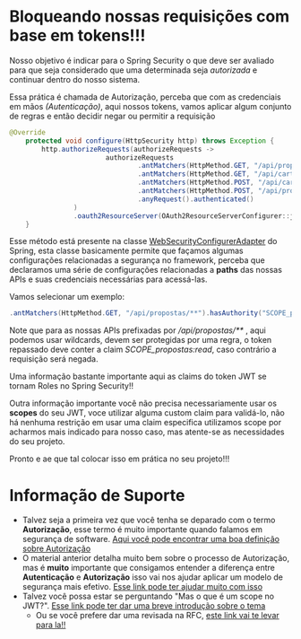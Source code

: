 # Bloqueando nossas requisições com base em tokens!!!

Nosso objetivo é indicar para o Spring Security o que deve ser avaliado para
que seja considerado que uma determinada seja _autorizada_ e continuar dentro
do nosso sistema.

Essa prática é chamada de Autorização, perceba que com as credenciais em mãos _(Autenticação)_, aqui
nossos tokens, vamos aplicar algum conjunto de regras e então decidir negar ou permitir 
a requisição


```java
@Override
    protected void configure(HttpSecurity http) throws Exception {
        http.authorizeRequests(authorizeRequests ->
                        authorizeRequests
                                .antMatchers(HttpMethod.GET, "/api/propostas/**").hasAuthority("SCOPE_propostas:read")
                                .antMatchers(HttpMethod.GET, "/api/cartoes/**").hasAuthority("SCOPE_cartoes:read")
                                .antMatchers(HttpMethod.POST, "/api/cartoes/**").hasAuthority("SCOPE_cartoes:write")
                                .antMatchers(HttpMethod.POST, "/api/propostas/**").hasAuthority("SCOPE_propostas:write")
                                .anyRequest().authenticated()
                )
                .oauth2ResourceServer(OAuth2ResourceServerConfigurer::jwt);
    }

``` 

Esse método está presente na classe [WebSecurityConfigurerAdapter](https://docs.spring.io/spring-security/site/docs/current/api/org/springframework/security/config/annotation/web/configuration/WebSecurityConfigurerAdapter.html) do Spring, esta classe basicamente
permite que façamos algumas configurações relacionadas a segurança no framework, perceba que declaramos uma série de configurações relacionadas a **paths** das nossas APIs e suas
credenciais necessárias para acessá-las.

Vamos selecionar um exemplo:

```java
.antMatchers(HttpMethod.GET, "/api/propostas/**").hasAuthority("SCOPE_propostas:read")
```
Note que para as nossas APIs prefixadas por _/api/propostas/**_ , aqui podemos usar wildcards, devem ser protegidas por uma
regra, o token repassado deve conter a claim _SCOPE_propostas:read_, caso contrário a requisição será negada.

Uma informação bastante importante aqui as claims do token JWT se tornam Roles no Spring Security!!

Outra informação importante você não precisa necessariamente usar os **scopes** do seu JWT, voce utilizar
alguma custom claim para validá-lo, não há nenhuma restrição em usar uma claim especifica
utilizamos scope por acharmos mais indicado para nosso caso, mas atente-se as necessidades
do seu projeto.

Pronto e ae que tal colocar isso em prática no seu projeto!!!


# Informação de Suporte
* Talvez seja a primeira vez que você tenha se deparado com o termo **Autorização**, esse termo
é muito importante quando falamos em segurança de software. [Aqui você pode encontrar uma boa
definição sobre Autorização](https://auth0.com/docs/authorization)
* O material anterior detalha muito bem sobre o processo de Autorização, mas é **muito** importante
que consigamos entender a diferença entre **Autenticação** e **Autorização** isso vai nos ajudar
aplicar um modelo de segurança mais efetivo. [Esse link pode ter ajudar muito com isso](https://auth0.com/docs/authorization/authentication-and-authorization)
* Talvez você possa estar se perguntando "Mas o que é um scope no JWT?". [Esse link pode ter dar uma breve introdução sobre o tema](https://oauth.net/2/scope/) 
  * Ou se você prefere dar uma revisada na RFC, [este link vai te levar para la!!](https://tools.ietf.org/html/rfc6749#section-3.3) 